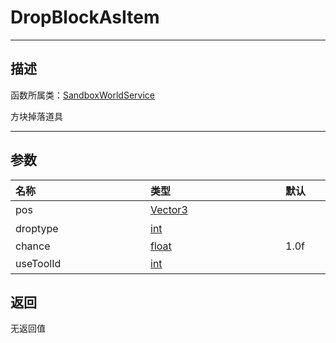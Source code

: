 

# DropBlockAsItem
-----------------------------------------------------------------------------------------
## 描述

函数所属类：[SandboxWorldService](/Api/Class/GamePlay/SandboxWorldService.md)

方块掉落道具

-----------------------------------------------------------------------------------------
## 参数

|<div style="width:200px">**名称**</div>|<div style="width:200px">**类型**</div>|<div style="width:200px">**默认**</div>|<div style="width:345px">**描述**</div>|
|:--------------------|:--------------------|:--------------------|:--------------------|
|pos|[Vector3](/Api/DataType/Vector3.md)||方块世界坐标|
|droptype|[int](/Api/DataType/int.md)||掉落类型|
|chance|[float](/Api/DataType/float.md)|1.0f||
|useToolId|[int](/Api/DataType/int.md)||工具id|

## 返回

无返回值